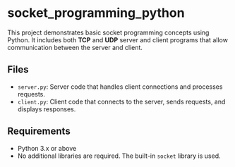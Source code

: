 # socket_programming_python

This project demonstrates basic socket programming concepts using Python. It includes both **TCP** and **UDP** server and client programs that allow communication between the server and client.

## Files
- `server.py`: Server code that handles client connections and processes requests.
- `client.py`: Client code that connects to the server, sends requests, and displays responses.

## Requirements
- Python 3.x or above
- No additional libraries are required. The built-in `socket` library is used.

